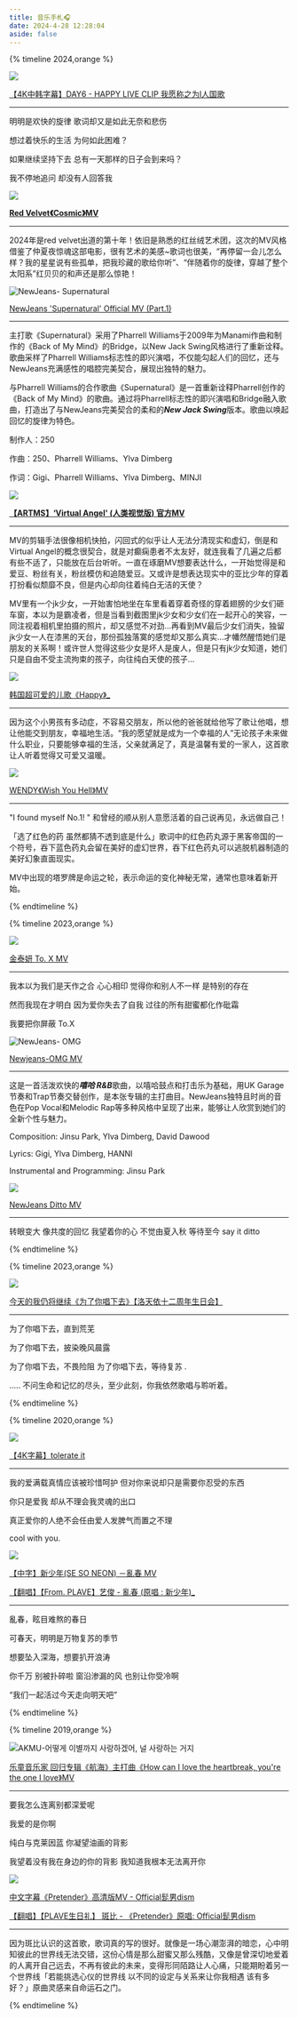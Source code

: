 ```yaml
---
title: 音乐手札🎧️
date: 2024-4-28 12:28:04
aside: false
---
```


{% timeline 2024,orange %}

<!-- timeline 06-24 -->

![](https://pic.imgdb.cn/item/66a4446cd9c307b7e9293843.png)

[【4K中韩字幕】DAY6 - HAPPY  LIVE CLIP  我愿称之为I人国歌](https://www.bilibili.com/video/BV1qA4m1A7Fc/?spm_id_from=333.337.search-card.all.click&vd_source=683accdf4a366c372d15625bf59c99d7)

------

明明是欢快的旋律 歌词却又是如此无奈和悲伤

想过着快乐的生活  为何如此困难？

如果继续坚持下去 总有一天那样的日子会到来吗？

我不停地追问 却没有人回答我

<!-- endtimeline -->

<!-- timeline 06-24 -->

![](https://pic.imgdb.cn/item/6695fb33d9c307b7e97cd353.png)

**[Red Velvet《Cosmic》MV](https://www.bilibili.com/video/BV17T421Y7eT/?spm_id_from=333.337.search-card.all.click&vd_source=683accdf4a366c372d15625bf59c99d7)**

------

2024年是red velvet出道的第十年！依旧是熟悉的红丝绒艺术团，这次的MV风格借鉴了仲夏夜惊魂这部电影，很有艺术的美感~歌词也很美，“再停留一会儿怎么样？我的星星说有些孤单，把我珍藏的歌给你听”、“伴随着你的旋律，穿越了整个太阳系”红贝贝的和声还是那么惊艳！

<!-- endtimeline -->

<!-- timeline 06-21 -->

![NewJeans- Supernatural](https://pic.imgdb.cn/item/66bff857d9c307b7e9869278.png)

[NewJeans 'Supernatural' Official MV (Part.1)](https://www.bilibili.com/video/BV154421D7Nv/?spm_id_from=333.788.recommend_more_video.-1&vd_source=683accdf4a366c372d15625bf59c99d7)

------

主打歌《Supernatural》采用了Pharrell Williams于2009年为Manami作曲和制作的《Back of My Mind》的Bridge，以New Jack Swing风格进行了重新诠释。歌曲采样了Pharrell Williams标志性的即兴演唱，不仅能勾起人们的回忆，还与NewJeans充满感性的唱腔完美契合，展现出独特的魅力。

与Pharrell Williams的合作歌曲《Supernatural》是一首重新诠释Pharrell创作的《Back of My Mind》的歌曲。通过将Pharrell标志性的即兴演唱和Bridge融入歌曲，打造出了与NewJeans完美契合的柔和的***New Jack Swing***版本。歌曲以唤起回忆的旋律为特色。

制作人：250

作曲：250、Pharrell Williams、Ylva Dimberg

作词：Gigi、Pharrell Williams、Ylva Dimberg、MINJI

<!-- endtimeline -->

<!-- timeline 05-31 -->

![](https://pic.imgdb.cn/item/6695fb33d9c307b7e97cd330.png)

**[【ARTMS】‘Virtual Angel' (人类视觉版) 官方MV](https://www.bilibili.com/video/BV1fw4m1i7cX/?spm_id_from=333.337.search-card.all.click&vd_source=683accdf4a366c372d15625bf59c99d7)**

------

MV的剪辑手法很像相机快拍，闪回式的似乎让人无法分清现实和虚幻，倒是和Virtual Angel的概念很契合，就是对癫痫患者不太友好，就连我看了几遍之后都有些不适了，只能放在后台听听。一直在琢磨MV想要表达什么，一开始觉得是和爱豆、粉丝有关，粉丝模仿和追随爱豆。又或许是想表达现实中的亚比少年的穿着打扮看似颓靡不良，但是内心却向往着纯白无洁的天使？

MV里有一个jk少女，一开始害怕地坐在车里看着穿着奇怪的穿着翅膀的少女们砸车窗，本以为是霸凌者，但是当看到截图里jk少女和少女们在一起开心的笑容，一同注视着相机里拍摄的照片，却又感觉不对劲...再看到MV最后少女们消失，独留jk少女一人在漆黑的天台，那份孤独落寞的感觉却又那么真实...才幡然醒悟她们是朋友的关系啊！或许世人觉得这些少女是坏人是废人，但是只有jk少女知道，她们只是自由不受主流拘束的孩子，向往纯白天使的孩子...

<!-- endtimeline -->

<!-- timeline 05-06 -->

![](https://pic.imgdb.cn/item/669b075cd9c307b7e9c13dd2.png)

[韩国超可爱的儿歌《Happy》_](https://www.bilibili.com/video/BV1pS411N7ev/?spm_id_from=333.788.top_right_bar_window_custom_collection.content.click&vd_source=683accdf4a366c372d15625bf59c99d7)

------

因为这个小男孩有多动症，不容易交朋友，所以他的爸爸就给他写了歌让他唱，想让他能交到朋友，幸福地生活。“我的愿望就是成为一个幸福的人”无论孩子未来做什么职业，只要能够幸福的生活，父亲就满足了，真是温馨有爱的一家人，这首歌让人听着觉得又可爱又温暖。

<!-- endtimeline -->

<!-- timeline 03-12 -->

![](https://pic.imgdb.cn/item/669b08f2d9c307b7e9c29740.png)

[WENDY《Wish You Hell》MV](https://www.bilibili.com/video/BV1cy421v7jS/?spm_id_from=333.337.search-card.all.click&vd_source=683accdf4a366c372d15625bf59c99d7)

------

"I found myself No.1! " 和曾经的顺从别人意愿活着的自己说再见，永远做自己！

「选了红色的药 虽然都猜不透到底是什么」歌词中的红色药丸源于黑客帝国的一个符号，吞下蓝色药丸会留在美好的虚幻世界，吞下红色药丸可以逃脱机器制造的美好幻象直面现实。

MV中出现的塔罗牌是命运之轮，表示命运的变化神秘无常，通常也意味着新开始。

<!-- endtimeline -->

{% endtimeline %}

{% timeline 2023,orange %}

<!-- timeline 11-27 -->

![](https://pic.imgdb.cn/item/66aef910d9c307b7e902ed72.png)

[金泰妍 To. X MV](https://www.bilibili.com/video/BV1S34y1F7AA/?spm_id_from=333.337.search-card.all.click&vd_source=683accdf4a366c372d15625bf59c99d7)

------

我本以为我们是天作之合 心心相印 觉得你和别人不一样 是特别的存在

然而我现在才明白 因为爱你失去了自我 过往的所有甜蜜都化作砒霜

我要把你屏蔽 To.X

<!-- endtimeline -->

<!-- timeline 01-02 -->

![NewJeans- OMG](https://pic.imgdb.cn/item/66bff857d9c307b7e9869223.png)

[Newjeans-OMG MV](https://www.bilibili.com/video/BV1W44y197Hw/?spm_id_from=333.337.search-card.all.click&vd_source=683accdf4a366c372d15625bf59c99d7)

------

这是一首活泼欢快的***嘻哈 R&B***歌曲，以嘻哈鼓点和打击乐为基础，用UK Garage节奏和Trap节奏交替创作，是本张专辑的主打曲目。NewJeans独特且时尚的音色在Pop Vocal和Melodic Rap等多种风格中呈现了出来，能够让人欣赏到她们的全新个性与魅力。 

Composition: Jinsu Park, Ylva Dimberg, David Dawood 

Lyrics: Gigi, Ylva Dimberg, HANNI 

Instrumental and Programming: Jinsu Park 

<!-- endtimeline -->

<!-- timeline 01-02 -->

![](https://pic.imgdb.cn/item/66b87741d9c307b7e9427cce.png)

[NewJeans Ditto MV](https://www.bilibili.com/video/BV1he4y1K7nu/?spm_id_from=333.337.search-card.all.click&vd_source=683accdf4a366c372d15625bf59c99d7)

------

转眼变大
像共度的回忆
我望着你的心
不觉由夏入秋
等待至今 say it ditto

<!-- endtimeline -->

{% endtimeline %}

{% timeline 2023,orange %}

<!-- timeline 09-09 -->

![](https://pic.imgdb.cn/item/66b87741d9c307b7e9427cf8.png)

[今天的我仍将继续《为了你唱下去》【洛天依十二周年生日会】](https://www.bilibili.com/video/BV1xW42197mC/?spm_id_from=333.337.search-card.all.click&vd_source=683accdf4a366c372d15625bf59c99d7)

------

为了你唱下去，直到荒芜 

为了你唱下去，披染晚风晨露 

为了你唱下去，不畏险阻 为了你唱下去，等待复苏 .

..... 不问生命和记忆的尽头，至少此刻，你我依然歌唱与聆听着。

<!-- endtimeline -->

{% endtimeline %}

{% timeline 2020,orange %}

<!-- timeline 12-11 -->

![](https://pic.imgdb.cn/item/66a4446cd9c307b7e9293870.png)

[【4K字幕】tolerate it](https://www.bilibili.com/video/BV1DK411Y7K2/?spm_id_from=333.337.search-card.all.click&vd_source=683accdf4a366c372d15625bf59c99d7)

------

我的爱满载真情应该被珍惜呵护 但对你来说却只是需要你忍受的东西

你只是爱我  却从不理会我灵魂的出口

真正爱你的人绝不会任由爱人发脾气而置之不理

cool with you.

<!-- endtimeline -->

<!-- timeline 05-10 -->

![](https://pic.imgdb.cn/item/669b08f2d9c307b7e9c29753.png)

[【中字】新少年(SE SO NEON) －亂春 MV](https://www.bilibili.com/video/BV1Dt4y1179A/?spm_id_from=333.337.search-card.all.click&vd_source=683accdf4a366c372d15625bf59c99d7)

[【翻唱】【From. PLAVE】艺俊 - 亂春 (原唱 : 新少年)_](https://www.bilibili.com/video/BV1CH4y167s7/?spm_id_from=333.337.search-card.all.click&vd_source=683accdf4a366c372d15625bf59c99d7)

------

亂春，眩目难熬的春日

可春天，明明是万物复苏的季节 

想要坠入深海，想要扒开浪涛 

你千万 别被扑碎啦  窗沿渗漏的风  也别让你受冷啊

“我们一起活过今天走向明天吧”

<!-- endtimeline -->

{% endtimeline %}

{% timeline 2019,orange %}

<!-- timeline 09-25 -->

![AKMU-어떻게 이별까지 사랑하겠어, 널 사랑하는 거지](https://pic.imgdb.cn/item/66aef910d9c307b7e902ed61.png)

[乐童音乐家 回归专辑《航海》主打曲《How can I love the heartbreak, you're the one I love》MV](https://www.bilibili.com/video/BV1SJ411K7Fd/?spm_id_from=333.337.search-card.all.click&vd_source=683accdf4a366c372d15625bf59c99d7)

------

要我怎么连离别都深爱呢

我爱的是你啊

纯白与克莱因蓝 你凝望油画的背影 

我望着没有我在身边的你的背影 我知道我根本无法离开你

<!-- endtimeline -->

<!-- timeline 05-15 -->

![](https://pic.imgdb.cn/item/669b08f2d9c307b7e9c29724.png)

[中文字幕《Pretender》高清版MV - Official髭男dism](https://www.bilibili.com/video/BV1M4411K7xk/?spm_id_from=333.337.search-card.all.click&vd_source=683accdf4a366c372d15625bf59c99d7)

[【翻唱】【PLAVE生日礼】 斑比 - 《Pretender》原唱: Official髭男dism](https://www.bilibili.com/video/BV1fE421c7hq/?spm_id_from=333.337.search-card.all.click&vd_source=683accdf4a366c372d15625bf59c99d7)

------

因为斑比认识的这首歌，歌词真的写的很好。就像是一场心潮澎湃的暗恋，心中明知彼此的世界线无法交错，这份心情是那么甜蜜又那么残酷，又像是曾深切地爱着的人离开自己远去，不再有彼此的未来，变得形同陌路让人心痛，只能期盼着另一个世界线「若能挑选心仪的世界线 以不同的设定与关系来让你我相遇  该有多好？」原曲灵感来自命运石之门。

<!-- endtimeline -->

{% endtimeline %}
